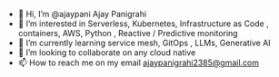  - 👋 Hi, I’m @ajaypani Ajay Panigrahi
- 👀 I’m interested in Serverless, Kubernetes, Infrastructure as Code , containers, AWS, Python , Reactive / Predictive monitoring
- 🌱 I’m currently learning service mesh, GitOps , LLMs, Generative AI
- 💞️ I’m looking to collaborate on any cloud native 
- 📫 How to reach me on my email ajaypanigrahi2385@gmail.com

<!---
ajaypani/ajaypani is a ✨ special ✨ repository because its `README.md` (this file) appears on your GitHub profile.
You can click the Preview link to take a look at your changes.
--->
